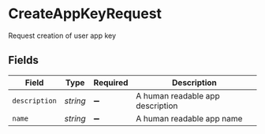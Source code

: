 # CreateAppKeyRequest

Request creation of user app key


## Fields

| Field                            | Type                             | Required                         | Description                      |
| -------------------------------- | -------------------------------- | -------------------------------- | -------------------------------- |
| `description`                    | *string*                         | :heavy_minus_sign:               | A human readable app description |
| `name`                           | *string*                         | :heavy_minus_sign:               | A human readable app name        |
